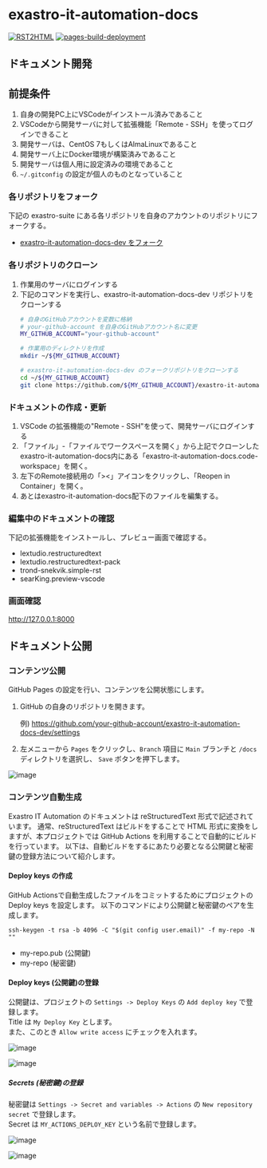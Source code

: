 # exastro-it-automation-docs

[![RST2HTML](../../actions/workflows/rst2html.yaml/badge.svg?branch=main)](../../actions/workflows/rst2html.yaml) 
[![pages-build-deployment](../../actions/workflows/pages/pages-build-deployment/badge.svg)](../../actions/workflows/pages/pages-build-deployment) 

## ドキュメント開発

## 前提条件

1. 自身の開発PC上にVSCodeがインストール済みであること
1. VSCodeから開発サーバに対して拡張機能「Remote - SSH」を使ってログインできること
1. 開発サーバは、CentOS 7もしくはAlmaLinuxであること
1. 開発サーバ上にDocker環境が構築済みであること
1. 開発サーバは個人用に設定済みの環境であること
1. `~/.gitconfig` の設定が個人のものとなっていること

### 各リポジトリをフォーク

下記の exastro-suite にある各リポジトリを自身のアカウントのリポジトリにフォークする。
- [exastro-it-automation-docs-dev をフォーク](https://github.com/exastro-suite/exastro-it-automation-docs-dev/fork)

### 各リポジトリのクローン

1. 作業用のサーバにログインする
2. 下記のコマンドを実行し、exastro-it-automation-docs-dev リポジトリをクローンする
   ```bash
   # 自身のGitHubアカウントを変数に格納
   # your-github-account を自身のGitHubアカウント名に変更
   MY_GITHUB_ACCOUNT="your-github-account"
   
   # 作業用のディレクトリを作成
   mkdir ~/${MY_GITHUB_ACCOUNT}
   
   # exastro-it-automation-docs-dev のフォークリポジトリをクローンする
   cd ~/${MY_GITHUB_ACCOUNT}
   git clone https://github.com/${MY_GITHUB_ACCOUNT}/exastro-it-automation-docs-dev.git
   ```

### ドキュメントの作成・更新

1. VSCode の拡張機能の"Remote - SSH"を使って、開発サーバにログインする
2. 「ファイル」-「ファイルでワークスペースを開く」から上記でクローンしたexastro-it-automation-docs内にある「exastro-it-automation-docs.code-workspace」を開く。
3. 左下のRemote接続用の「><」アイコンをクリックし、「Reopen in Container」を開く。
4. あとはexastro-it-automation-docs配下のファイルを編集する。

### 編集中のドキュメントの確認
下記の拡張機能をインストールし、プレビュー画面で確認する。

- lextudio.restructuredtext
- lextudio.restructuredtext-pack
- trond-snekvik.simple-rst
- searKing.preview-vscode

### 画面確認

http://127.0.0.1:8000


## ドキュメント公開

### コンテンツ公開

GitHub Pages の設定を行い、コンテンツを公開状態にします。

1. GitHub の自身のリポジトリを開きます。

   例) https://github.com/your-github-account/exastro-it-automation-docs-dev/settings

2. 左メニューから `Pages` をクリックし、`Branch` 項目に `Main` ブランチと `/docs` ディレクトリを選択し、 `Save` ボタンを押下します。

![image](https://user-images.githubusercontent.com/83527822/222101080-539bfe17-8814-48b1-b624-0f99ef4bbc8d.png)

### コンテンツ自動生成

Exastro IT Automation のドキュメントは reStructuredText 形式で記述されています。
通常、reStructuredText はビルドをすることで HTML 形式に変換をしますが、本プロジェクトでは GitHub Actions を利用することで自動的にビルドを行っています。
以下は、自動ビルドをするにあたり必要となる公開鍵と秘密鍵の登録方法について紹介します。

#### Deploy keys の作成

GitHub Actionsで自動生成したファイルをコミットするためにプロジェクトの Deploy keys を設定します。
以下のコマンドにより公開鍵と秘密鍵のペアを生成します。

```
ssh-keygen -t rsa -b 4096 -C "$(git config user.email)" -f my-repo -N ""
```

- my-repo.pub (公開鍵)
- my-repo (秘密鍵)

#### Deploy keys (公開鍵)の登録
公開鍵は、プロジェクトの `Settings -> Deploy Keys` の `Add deploy key` で登録します。 \
Title は `My Deploy Key` とします。 \
また、このとき `Allow write access` にチェックを入れます。

![image](https://user-images.githubusercontent.com/83527822/207450456-abc28de9-fc5e-4c16-afe7-ee6d12c20211.png)

![image](https://user-images.githubusercontent.com/83527822/207450638-c5e90050-acc5-485f-8011-733b3cceff59.png)

##### Secrets (秘密鍵)の登録

秘密鍵は `Settings -> Secret and variables -> Actions` の `New repository secret` で登録します。 \
Secret は `MY_ACTIONS_DEPLOY_KEY` という名前で登録します。

![image](https://user-images.githubusercontent.com/83527822/207450910-d48a2843-2c92-4e20-a0f7-db3290a98d93.png)

![image](https://user-images.githubusercontent.com/83527822/207450979-5ed43396-7882-4571-8dc0-cc0b996fbded.png)
